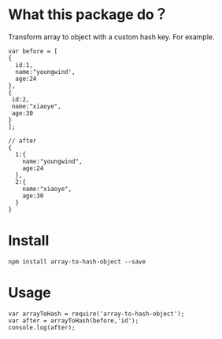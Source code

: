 # What this package do？
Transform array to object with a custom hash key.
For example.

```
var before = [
{
  id:1,
  name:"youngwind',
  age:24
},
{
 id:2,
 name:"xiaoye",
 age:30
}
];

```

```
// after
{
  1:{
    name:"youngwind",
    age:24
  },
  2:{
    name:"xiaoye",
    age:30
  }
}
```

# Install
```
npm install array-to-hash-object --save
```

# Usage
```
var arrayToHash = require('array-to-hash-object');
var after = arrayToHash(before,'id');
console.log(after);
```

